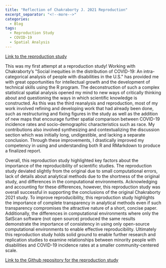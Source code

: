 ```yaml
---
title: "Reflection of Chakraborty J. 2021 Reproduction"
excerpt_separator: "<!--more-->"
categories:
  - Blog
tags: 
  - Reproduction Study
  - COVID-19
  - Spatial Analysis
---
```


[Link to the reproduction study](https://isaiahbennett2.github.io/RPr-Chakraborty-2021/)

This was my first attempt at a reproduction study! Working with Chakraborty’s "Social inequities in the distribution of COVID-19: An intra-categorical analysis of people with disabilities in the U.S." has provided me with great opportunities for intellectual growth and the development of technical skills using the R program. The deconstruction of such a complex statistical spatial analysis opened my mind to new ways of critically thinking about and questioning the ways in which scientific knowledge is constructed. As this was the third reanalysis and reproduction, most of my work involved refining and developing work that had already been done, such as restructuring and fixing figures in the study as well as the addition of new maps that encourage further spatial comparison between COVID-19 incidence rates and socio-demographic characteristics such as race. My contributions also involved synthesizing and contextualizing the discussion section which was initially long, undigestible, and lacking a separate conclusion. Through these improvements, I drastically improved my competency in using and understanding both R and RMarkdown to produce a finalized report. 

Overall, this reproduction study highlighted key factors about the importance of the reproducibility of scientific studies. The reproduction study deviated slightly from the original due to small computational errors, lack of details about analytical methods due to the shortness of the original study, and differences in the computational environments. Acknowledging and accounting for these differences, however, this reproduction study was overall successful in supporting the conclusions of the original Chakraborty 2021 study. To improve reproducibility, this reproduction study highlights the importance of complete transparency in analytical methods even if such transparency compromises the attractive nature of a short, concise paper. Additionally, the differences in computational environments where only the SatScan software (not open source) produced the same results demonstrate the importance of consistency in using only open-source computational environments to enable effective reproducibility. Ultimately this reproduction study holds solid ground to enable further research and replication studies to examine relationships between minority people with disabilities and COVID-19 incidence rates at a smaller community-centered scale.

[Link to the Github repository for the reproduction study](https://github.com/isaiahbennett2/RPr-Chakraborty-2021)
